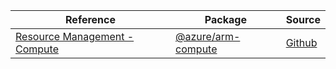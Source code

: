 | Reference | Package | Source |
|---|---|---|
|[Resource Management - Compute](arm-compute-readme.md)|[@azure/arm-compute](https://www.npmjs.com/package/@azure/arm-compute)|[Github](https://github.com/Azure/azure-sdk-for-js/blob/main/sdk/compute/arm-compute)|
